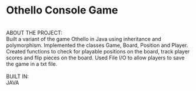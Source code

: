 # Othello Console Game
<br>
ABOUT THE PROJECT: 
<br>
Built a variant of the game Othello in Java using inheritance and polymorphism.
Implemented the classes Game, Board, Position and Player.
Created functions to check for playable positions on the board, track player scores and flip pieces on the board.
Used File I/O to allow players to save the game in a txt file.
<br><br>
BUILT IN:
<br>
JAVA

